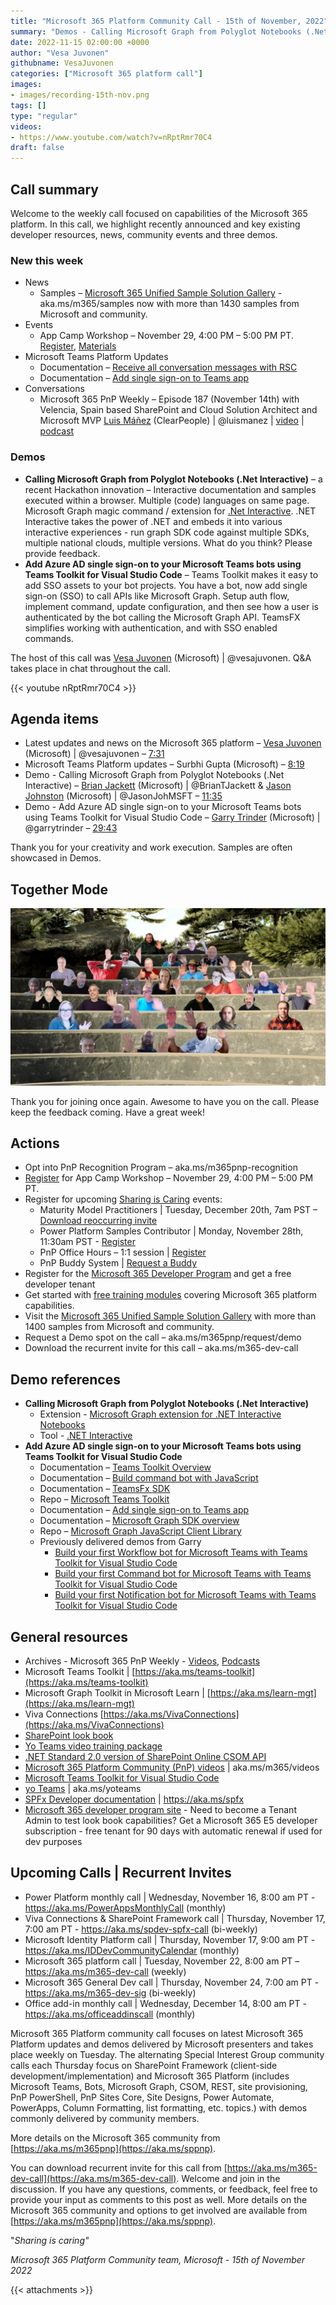 ```yaml
---
title: "Microsoft 365 Platform Community Call - 15th of November, 2022"  
summary: "Demos - Calling Microsoft Graph from Polyglot Notebooks (.Net Interactive) and Add Azure AD single sign-on to your Microsoft Teams bots using Teams Toolkit for Visual Studio Code.  2 documents, 1 interview and new date for App Camp Workshop this week."
date: 2022-11-15 02:00:00 +0000
author: "Vesa Juvonen"
githubname: VesaJuvonen
categories: ["Microsoft 365 platform call"]
images:
- images/recording-15th-nov.png
tags: []
type: "regular"
videos:
- https://www.youtube.com/watch?v=nRptRmr70C4
draft: false
---
```


## Call summary

Welcome to the weekly call focused on capabilities of the Microsoft 365 platform.  In this call, we highlight recently announced and key existing developer resources, news, community events and three demos.

### New this week

* News
    * Samples – [Microsoft 365 Unified Sample Solution Gallery](https://adoption.microsoft.com/sample-solution-gallery) - aka.ms/m365/samples now with more than 1430 samples from Microsoft and community.
* Events
    * App Camp Workshop – November 29, 4:00 PM – 5:00 PM PT. [Register](https://aka.ms/TeamsAppCamp/Workshops), [Materials](https://aka.ms/app-camp)
* Microsoft Teams Platform Updates
    * Documentation – [Receive all conversation messages with RSC](https://learn.microsoft.com/microsoftteams/platform/bots/how-to/conversations/channel-messages-with-rsc?tabs=channel%2Cdotnet)
    * Documentation – [Add single sign-on to Teams app](https://learn.microsoft.com/microsoftteams/platform/toolkit/add-single-sign-on?pivots=visual-studio)
* Conversations
    * Microsoft 365 PnP Weekly – Episode 187 (November 14th) with Velencia, Spain based SharePoint and Cloud Solution Architect and Microsoft MVP [Luis Máñez](https://twitter.com/luismanez) (ClearPeople) \| @luismanez \| [video](https://pnp.github.io/blog/microsoft-365-pnp-weekly/episode-187/) \| [podcast](https://www.podbean.com/media/share/pb-zufjw-1314b06)

### Demos

* **Calling Microsoft Graph from Polyglot Notebooks (.Net Interactive)** – a recent Hackathon innovation – Interactive documentation and samples executed within a browser. Multiple (code) languages on same page. Microsoft Graph magic command / extension for [.Net Interactive](https://github.com/dotnet/interactive). .NET Interactive takes the power of .NET and embeds it into various interactive experiences - run graph SDK code against multiple SDKs, multiple national clouds, multiple versions. What do you think? Please provide feedback.
* **Add Azure AD single sign-on to your Microsoft Teams bots using Teams Toolkit for Visual Studio Code** – Teams Toolkit makes it easy to add SSO assets to your bot projects. You have a bot, now add single sign-on (SSO) to call APIs like Microsoft Graph. Setup auth flow, implement command, update configuration, and then see how a user is authenticated by the bot calling the Microsoft Graph API. TeamsFX simplifies working with authentication, and with SSO enabled commands.

The host of this call was [Vesa Juvonen](https://twitter.com/vesajuvonen) (Microsoft) \| @vesajuvonen. Q&A takes place in chat throughout the call.

{{< youtube nRptRmr70C4 >}}

## Agenda items

* Latest updates and news on the Microsoft 365 platform – [Vesa Juvonen](https://twitter.com/vesajuvonen) (Microsoft) \| @vesajuvonen – [7:31](https://youtu.be/nRptRmr70C4?t=451)
* Microsoft Teams Platform updates – Surbhi Gupta (Microsoft) – [8:19](https://youtu.be/nRptRmr70C4?t=499)
* Demo - Calling Microsoft Graph from Polyglot Notebooks (.Net Interactive) – [Brian Jackett](https://twitter.com/BrianTJackett) (Microsoft) \| @BrianTJackett & [Jason Johnston](https://twitter.com/JasonJohMSFT) (Microsoft) \| @JasonJohMSFT – [11:35](https://youtu.be/nRptRmr70C4?t=695)
* Demo - Add Azure AD single sign-on to your Microsoft Teams bots using Teams Toolkit for Visual Studio Code – [Garry Trinder](https://twitter.com/garrytrinder) (Microsoft) \| @garrytrinder – [29:43](https://youtu.be/nRptRmr70C4?t=1783)

Thank you for your creativity and work execution. Samples are often showcased in Demos.

## Together Mode

![together-221115.png](images/together-221115.png)

Thank you for joining once again. Awesome to have you on the call. Please keep the feedback coming. Have a great week!

## Actions

* Opt into PnP Recognition Program – aka.ms/m365pnp-recognition
* [Register](https://aka.ms/TeamsAppCamp/Workshops) for App Camp Workshop – November 29, 4:00 PM – 5:00 PM PT.
* Register for upcoming [Sharing is Caring](https://pnp.github.io/sharing-is-caring/) events:
    * Maturity Model Practitioners \| Tuesday, December 20th, 7am PST – [Download reoccurring invite](https://aka.ms/mm4m365/invite)
    * Power Platform Samples Contributor \| Monday, November 28th, 11:30am PST - [Register](https://forms.office.com/pages/responsepage.aspx?id=KtIy2vgLW0SOgZbwvQuRaXDXyCl9DkBHq4A2OG7uLpdUN0hMNTRPWVVWTkhFTk9QQzhFSTRIS1JLSC4u)
    * PnP Office Hours – 1:1 session \| [Register](https://outlook.office365.com/owa/calendar/PnPSharingisCaring@warner.digital/bookings/)
    * PnP Buddy System \| [Request a Buddy](https://forms.office.com/Pages/ResponsePage.aspx?id=KtIy2vgLW0SOgZbwvQuRaXDXyCl9DkBHq4A2OG7uLpdUMjRRUVg4NElZUUJLTEY1TVVSVDJFRFpLRS4u)
* Register for the [Microsoft 365 Developer Program](https://aka.ms/m365/devprogram) and get a free developer tenant
* Get started with [free training modules](https://aka.ms/m365/dev/learn) covering Microsoft 365 platform capabilities.
* Visit the [Microsoft 365 Unified Sample Solution Gallery](https://adoption.microsoft.com/sample-solution-gallery) with more than 1400 samples from Microsoft and community.
* Request a Demo spot on the call – aka.ms/m365pnp/request/demo
* Download the recurrent invite for this call – aka.ms/m365-dev-call

## Demo references

* **Calling Microsoft Graph from Polyglot Notebooks (.Net Interactive)**
    * Extension - [Microsoft Graph extension for .NET Interactive Notebooks](https://github.com/microsoftgraph/msgraph-dotnet-interactive-extension)
    * Tool - [.NET Interactive](https://github.com/dotnet/interactive)
* **Add Azure AD single sign-on to your Microsoft Teams bots using Teams Toolkit for Visual Studio Code**
    * Documentation – [Teams Toolkit Overview](https://learn.microsoft.com/microsoftteams/platform/toolkit/teams-toolkit-fundamentals?pivots=visual-studio-code) 
    * Documentation – [Build command bot with JavaScript](https://learn.microsoft.com/microsoftteams/platform/sbs-gs-commandbot?tabs=vscode)
    * Documentation – [TeamsFx SDK](https://learn.microsoft.com/microsoftteams/platform/toolkit/teamsfx-sdk)
    * Repo – [Microsoft Teams Toolkit](https://github.com/OfficeDev/TeamsFx)
    * Documentation – [Add single sign-on to Teams app](https://learn.microsoft.com/microsoftteams/platform/toolkit/add-single-sign-on?tabs=typescript%2F%3Ffrom%3Dteamstoolkit&pivots=visual-studio-code)
    * Documentation – [Microsoft Graph SDK overview](https://learn.microsoft.com/graph/sdks/sdks-overview)
    * Repo – [Microsoft Graph JavaScript Client Library](https://github.com/microsoftgraph/msgraph-sdk-javascript)
    * Previously delivered demos from Garry
        * [Build your first Workflow bot for Microsoft Teams with Teams Toolkit for Visual Studio Code](https://youtu.be/S4M9IUj7mOo?t=2384)
        * [Build your first Command bot for Microsoft Teams with Teams Toolkit for Visual Studio Code](https://youtu.be/3skgtkJ1McQ)
        * [Build your first Notification bot for Microsoft Teams with Teams Toolkit for Visual Studio Code](https://youtu.be/bwyd46tVzQo)

## General resources

* Archives - Microsoft 365 PnP Weekly - [Videos](https://www.youtube.com/playlist?list=PLR9nK3mnD-OVYI-St_CBiFfuL4CZbBpkC), [Podcasts](https://pnpweekly.podbean.com/)
* Microsoft Teams Toolkit | [https://aka.ms/teams-toolkit](https://aka.ms/teams-toolkit)
* Microsoft Graph Toolkit in Microsoft Learn | [https://aka.ms/learn-mgt](https://aka.ms/learn-mgt)
* Viva Connections [https://aka.ms/VivaConnections](https://aka.ms/VivaConnections)
* [SharePoint look book](https://lookbook.microsoft.com/?WT.mc_id=m365-24198-cxa)
* [Yo Teams video training package](https://aka.ms/yoteams-training)
* [.NET Standard 2.0 version of SharePoint Online CSOM API](https://developer.microsoft.com/microsoft-365/blogs/net-standard-version-of-sharepoint-online-csom-apis?WT.mc_id=m365-24198-cxa)
* [Microsoft 365 Platform Community (PnP) videos](https://aka.ms/m365/videos) | aka.ms/m365/videos
* [Microsoft Teams Toolkit for Visual Studio Code](https://marketplace.visualstudio.com/items?itemName=TeamsDevApp.ms-teams-vscode-extension)
* [yo Teams](https://aka.ms/yoteams) | aka.ms/yoteams
* [SPFx Developer documentation](https://aka.ms/spfx) | <https://aka.ms/spfx>
* [Microsoft 365 developer program site](https://developer.microsoft.com/office/dev-program?WT.mc_id=m365-24198-cxa) - Need to become a Tenant Admin to test look book capabilities? Get a Microsoft 365 E5 developer subscription - free tenant for 90 days with automatic renewal if used for dev purposes

## Upcoming Calls | Recurrent Invites

* Power Platform monthly call \| Wednesday, November 16, 8:00 am PT - <https://aka.ms/PowerAppsMonthlyCall> (monthly)
* Viva Connections & SharePoint Framework call \| Thursday, November 17, 7:00 am PT - <https://aka.ms/spdev-spfx-call> (bi-weekly)
* Microsoft Identity Platform call \| Thursday, November 17, 9:00 am PT - <https://aka.ms/IDDevCommunityCalendar> (monthly)
* Microsoft 365 platform call \| Tuesday, November 22, 8:00 am PT – <https://aka.ms/m365-dev-call> (weekly)
* Microsoft 365 General Dev call \| Thursday, November 24, 7:00 am PT - <https://aka.ms/m365-dev-sig> (bi-weekly)
* Office add-in monthly call \| Wednesday, December 14, 8:00 am PT - <https://aka.ms/officeaddinscall> (monthly)

Microsoft 365 Platform community call focuses on latest Microsoft 365 Platform updates and demos delivered by Microsoft presenters and takes place weekly on Tuesday.  The alternating Special Interest Group community calls each Thursday focus on SharePoint Framework (client-side development/implementation) and Microsoft 365 Platform (includes Microsoft Teams, Bots, Microsoft Graph, CSOM, REST, site provisioning, PnP PowerShell, PnP Sites Core, Site Designs, Power Automate, PowerApps, Column Formatting, list formatting, etc. topics.) with demos commonly delivered by community members.

More details on the Microsoft 365 community from [https://aka.ms/m365pnp](https://aka.ms/sppnp).

You can download recurrent invite for this call from [https://aka.ms/m365-dev-call](https://aka.ms/m365-dev-call).  Welcome and join in the discussion. If you have any questions, comments, or feedback, feel free to provide your input as comments to this post as well. More details on the Microsoft 365 community and options to get involved are available from [https://aka.ms/m365pnp](https://aka.ms/sppnp).


&quot;_Sharing is caring&quot;_

_Microsoft 365 Platform Community team, Microsoft - 15th of November 2022_

{{< attachments >}}
